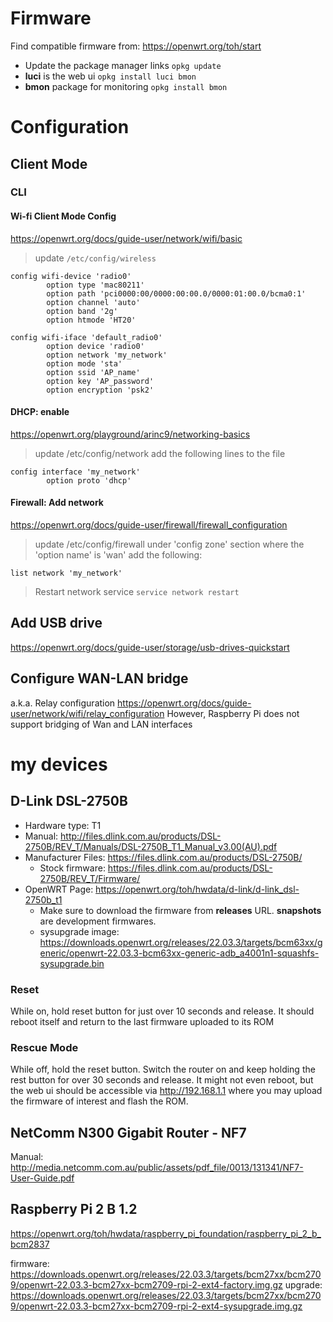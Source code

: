 # Firmware
Find compatible firmware from:
https://openwrt.org/toh/start

- Update the package manager links
`opkg update`
- **luci** is the web ui 
`opkg install luci bmon`
- **bmon** package for monitoring
`opkg install bmon` 

# Configuration
## Client Mode
### CLI
#### Wi-fi Client Mode Config
https://openwrt.org/docs/guide-user/network/wifi/basic
> update `/etc/config/wireless`
```
config wifi-device 'radio0'
        option type 'mac80211'
        option path 'pci0000:00/0000:00:00.0/0000:01:00.0/bcma0:1'
        option channel 'auto'
        option band '2g'
        option htmode 'HT20'

config wifi-iface 'default_radio0'
        option device 'radio0'
        option network 'my_network'
        option mode 'sta'
        option ssid 'AP_name'
        option key 'AP_password'
        option encryption 'psk2'
```
#### DHCP: enable
https://openwrt.org/playground/arinc9/networking-basics
> update /etc/config/network
> add the following lines to the file
```
config interface 'my_network'
        option proto 'dhcp'
```
#### Firewall: Add network
https://openwrt.org/docs/guide-user/firewall/firewall_configuration
> update /etc/config/firewall
> under 'config zone' section where the 'option name' is 'wan' add the following:
```
list network 'my_network'
```
> Restart network service
`service network restart`

## Add USB drive
https://openwrt.org/docs/guide-user/storage/usb-drives-quickstart

## Configure WAN-LAN bridge
a.k.a. Relay configuration
https://openwrt.org/docs/guide-user/network/wifi/relay_configuration
However, Raspberry Pi does not support bridging of Wan and LAN interfaces 

# my devices
## D-Link DSL-2750B
- Hardware type: T1
- Manual: http://files.dlink.com.au/products/DSL-2750B/REV_T/Manuals/DSL-2750B_T1_Manual_v3.00(AU).pdf
- Manufacturer Files: https://files.dlink.com.au/products/DSL-2750B/
	- Stock firmware: https://files.dlink.com.au/products/DSL-2750B/REV_T/Firmware/
- OpenWRT Page: https://openwrt.org/toh/hwdata/d-link/d-link_dsl-2750b_t1
	- Make sure to download the firmware from **releases** URL. **snapshots** are development firmwares.
	- sysupgrade image: https://downloads.openwrt.org/releases/22.03.3/targets/bcm63xx/generic/openwrt-22.03.3-bcm63xx-generic-adb_a4001n1-squashfs-sysupgrade.bin
### Reset
While on, hold reset button for just over 10 seconds and release. It should reboot itself and return to the last firmware uploaded to its ROM
### Rescue Mode
While off, hold the reset button. Switch the router on and keep holding the rest button for over 30 seconds and release. It might not even reboot, but the web ui should be accessible via http://192.168.1.1 where you may upload the firmware of interest and flash the ROM.

## NetComm N300 Gigabit Router - NF7
Manual: http://media.netcomm.com.au/public/assets/pdf_file/0013/131341/NF7-User-Guide.pdf

## Raspberry Pi 2 B 1.2
https://openwrt.org/toh/hwdata/raspberry_pi_foundation/raspberry_pi_2_b_bcm2837

firmware: https://downloads.openwrt.org/releases/22.03.3/targets/bcm27xx/bcm2709/openwrt-22.03.3-bcm27xx-bcm2709-rpi-2-ext4-factory.img.gz
upgrade: https://downloads.openwrt.org/releases/22.03.3/targets/bcm27xx/bcm2709/openwrt-22.03.3-bcm27xx-bcm2709-rpi-2-ext4-sysupgrade.img.gz
